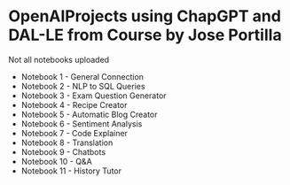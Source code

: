 # OpenAIProjects using ChapGPT and DAL-LE from Course by Jose Portilla 
Not all notebooks uploaded

* Notebook 1 - General Connection 
* Notebook 2 - NLP to SQL Queries
* Notebook 3 - Exam Question Generator
* Notebook 4 - Recipe Creator
* Notebook 5 - Automatic Blog Creator
* Notebook 6 - Sentiment Analysis
* Notebook 7 - Code Explainer
* Notebook 8 - Translation
* Notebook 9 - Chatbots
* Notebook 10 - Q&A
* Notebook 11 - History Tutor

